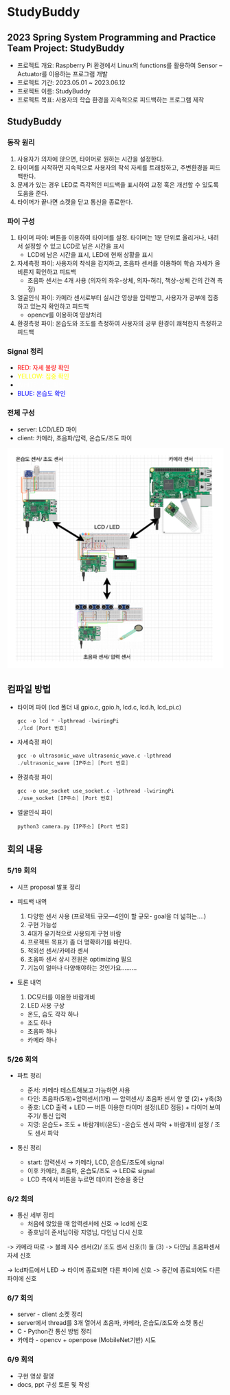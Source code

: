 # StudyBuddy

## 2023 Spring System Programming and Practice Team Project: StudyBuddy
* 프로젝트 개요: Raspberry Pi 환경에서 Linux의 functions를 활용하여 Sensor – Actuator를 이용하는 프로그램 개발
* 프로젝트 기간: 2023.05.01 ~ 2023.06.12
* 프로젝트 이름: StudyBuddy
* 프로젝트 목표: 사용자의 학습 환경을 지속적으로 피드백하는 프로그램 제작 

## StudyBuddy

### 동작 원리
  1. 사용자가 의자에 앉으면, 타이머로 원하는 시간을 설정한다.
  2. 타이머를 시작하면 지속적으로 사용자의 착석 자세를 트래킹하고, 주변환경을 피드백한다.
  3. 문제가 있는 경우 LED로 즉각적인 피드백을 표시하여 교정 혹은 개선할 수 있도록 도움을 준다.
  4. 타이머가 끝나면 소켓을 닫고 통신을 종료한다.

### 파이 구성
1. 타이머 파이: 버튼을 이용하여 타이머를 설정. 타이머는 1분 단위로 올리거나, 내려서 설정할 수 있고 LCD로 남은 시간을 표시
    - LCD에 남은 시간을 표시, LED에 현재 상황을 표시
2. 자세측정 파이: 사용자의 착석을 감지하고, 초음파 센서를 이용하여 학습 자세가 올비른지 확인하고 피드백
    - 초음파 센서는 4개 사용 (의자의 좌우-상체, 의자-허리, 책상-상체 간의 간격 측정)
3. 얼굴인식 파이: 카메라 센서로부터 실시간 영상을 입력받고, 사용자가 공부에 집중하고 있는지 확인하고 피드백
    - opencv를 이용하여 영상처리
4. 환경측정 파이: 온습도와 조도를 측정하여 사용자의 공부 환경이 쾌적한지 측정하고 피드백

### Signal 정리
- <span style="color:red"> RED: 자세 불량 확인 </span>
- <span style="color:yellow"> YELLOW: 집중 확인 </span>
- <span style="color:white"> WHITE: 조도 확인 </span>
- <span style="color:blue"> BLUE: 온습도 확인 </span>

### 전체 구성
* server: LCD/LED 파이
* client: 카메라, 초음파/압력, 온습도/조도 파이
<img width="600" alt="img1" src="./img/raspi_communication.PNG">

## 컴파일 방법
* 타이머 파이 (lcd 폴더 내 gpio.c, gpio.h, lcd.c, lcd.h, lcd_pi.c)
  ```C
  gcc -o lcd * -lpthread -lwiringPi
  ./lcd [Port 번호]
  ```
* 자세측정 파이
  ```C
  gcc -o ultrasonic_wave ultrasonic_wave.c -lpthread
  ./ultrasonic_wave [IP주소] [Port 번호]
  ```
* 환경측정 파이
  ```C
  gcc -o use_socket use_socket.c -lpthread -lwiringPi
  ./use_socket [IP주소] [Port 번호]
  ```
* 얼굴인식 파이
  ```Python3
  python3 camera.py [IP주소] [Port 번호]
  ```

## 회의 내용

### 5/19 회의
* 시프 proposal 발표 정리
* 피드백 내역
  1. 다양한 센서 사용 (프로젝트 규모—4인이 할 규모- goal을 더 넓히는….)
  2. 구현 가능성
  3. 4대가 유기적으로 사용되게 구현 바람
  4. 프로젝트 목표가 좀 더 명확하기를 바란다. 
  5. 적외선 센서/카메라 센서
  6. 초음파 센서 상시 전원은 optimizing 필요
  7. 기능이 얼마나 다양해야하는 것인가요………

* 토론 내역
  1. DC모터를 이용한 바람개비
  2. LED 사용 구상
    * 온도, 습도 각각 하나
    * 조도 하나
    * 초음파 하나
    * 카메라 하나
    
### 5/26 회의
* 파트 정리
  * 준서: 카메라 테스트해보고 가능하면 사용
  * 다인: 초음파(5개)+압력센서(1개) — 압력센서/ 초음파 센서 양 옆 (2)+ y축(3) 
  * 종호: LCD 출력 + LED — 버튼 이용한 타이머 설정(LED 점등) + 타이머 보여주기/  통신 입력
  * 지영: 온습도+ 조도 + 바람개비(온도) -온습도 센서 파악 + 바람개비 설정 / 조도 센서 파악
   
* 통신 정리
  * start: 압력센서 → 카메라, LCD, 온습도/조도에 signal
  * 이후 카메라, 초음파, 온습도/조도 → LED로 signal
  * LCD 측에서 버튼을 누르면 데이터 전송을 중단

### 6/2 회의
* 통신 세부 정리
  * 처음에 앉았을 때 압력센서에 신호 → lcd에 신호
  * 종호님이 준서님이랑 지영님, 다인님 다시 신호

-> 카메라 따로
-> 불쾌 지수 센서(2)/ 조도 센서 신호(1) 둘 (3)
-> 다인님 초음파센서 자세 신호

-> lcd파트에서 LED
-> 타이머 종료되면 다른 파이에 신호
-> 중간에 종료되어도 다른파이에 신호

### 6/7 회의
* server - client 소켓 정리
* server에서 thread를 3개 열어서 초음파, 카메라, 온습도/조도와 소켓 통신
* C - Python간 통신 방법 정리
* 카메라 - opencv + openpose (MobileNet기반) 시도

### 6/9 회의
* 구현 영상 촬영
* docs, ppt 구성 토론 및 작성
